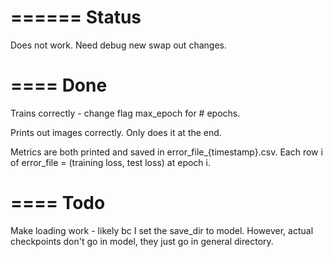 ======
Status
======
Does not work. Need debug new swap out changes. 

====
Done
====
Trains correctly - change flag max_epoch for # epochs. 

Prints out images correctly. Only does it at the end. 

Metrics are both printed and saved in error_file_{timestamp}.csv. Each row i of error_file = (training loss, test loss) at epoch i. 

====
Todo
====
Make loading work - likely bc I set the save_dir to model. However, actual checkpoints don't go in model, they just go in general directory. 

